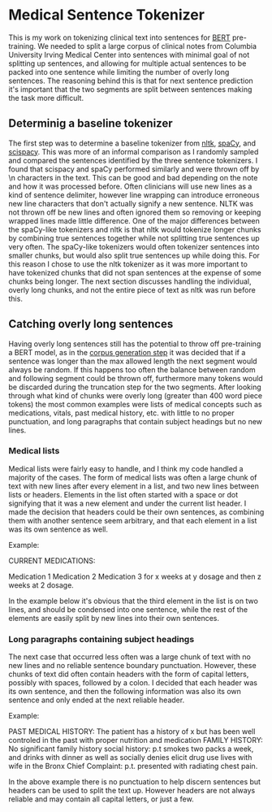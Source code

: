 # Medical Sentence Tokenizer
This is my work on tokenizing clinical text into sentences for [BERT](https://arxiv.org/abs/1810.04805) pre-training. We needed to split a large corpus of clinical notes from Columbia University Irving Medical Center into sentences with minimal goal of not splitting up sentences, and allowing for multiple actual sentences to be packed into one sentence while limiting the number of overly long sentences. The reasoning behind this is that for next sentence prediction it's important that the two segments are split between sentences making the task more difficult.


## Determinig a baseline tokenizer
The first step was to determine a baseline tokenizer from [nltk](https://www.nltk.org/_modules/nltk/tokenize.html#sent_tokenize), [spaCy](https://spacy.io/), and [scispacy](https://allenai.github.io/scispacy/). This was more of an informal comparison as I randomly sampled and compared the sentences identified by the three sentence tokenizers. I found that scispacy and spaCy performed similarly and were thrown off by \n characters in the text. This can be good and bad depending on the note and how it was processed before. Often clinicians will use new lines as a kind of sentence delimiter, however line wrapping can introduce erroneous new line characters that don't actually signify a new sentence. NLTK was not thrown off be new lines and often ignored them so removing or keeping wrapped lines made little difference.
One of the major differences between the spaCy-like tokenizers and nltk is that nltk would tokenize longer chunks by combining true sentences together while not splitting true sentences up very often. The spaCy-like tokenizers would often tokenizer sentences into smaller chunks, but would also split true sentences up while doing this. For this reason I chose to use the nltk tokenizer as it was more important to have tokenized chunks that did not span sentences at the expense of some chunks being longer. The next section discusses handling the individual, overly long chunks, and not the entire piece of text as nltk was run before this.


## Catching overly long sentences

Having overly long sentences still has the potential to throw off pre-training a BERT model, as in the [corpus generation step](https://github.com/ncbi-nlp/NCBI_BERT/blob/master/tokenizer/run_tokenization.py) it was decided that if a sentence was longer than the max allowed length the next segment would always be random. If this happens too often the balance between random and following segment could be thrown off, furthermore many tokens would be discarded during the truncation step for the two segments. After looking through what kind of chunks were overly long (greater than 400 word piece tokens) the most common examples were lists of medical concepts such as medications, vitals, past medical history, etc. with little to no proper punctuation, and long paragraphs that contain subject headings but no new lines. 

### Medical lists
Medical lists were fairly easy to handle, and I think my code handled a majority of the cases. The form of medical lists was often a large chunk of text with new lines after every element in a list, and two new lines between lists or headers. Elements in the list often started with a space or dot signifying that it was a new element and under the current list header. I made the decision that headers could be their own sentences, as combining them with another sentence seem arbitrary, and that each element in a list was its own sentence as well. 

Example:

CURRENT MEDICATIONS:

  Medication 1
  Medication 2
  Medication 3 for x weeks at y dosage
and then z weeks at 2 dosage.

In the example below it's obvious that the third element in the list is on two lines, and should be condensed into one sentence, while the rest of the elements are easily split by new lines into their own sentences.


### Long paragraphs containing subject headings
The next case that occurred less often was a large chunk of text with no new lines and no reliable sentence boundary punctuation. However, these chunks of text did often contain headers with the form of capital letters, possibly with spaces, followed by a colon. I decided that each header was its own sentence, and then the following information was also its own sentence and only ended at the next reliable header.

Example:

PAST MEDICAL HISTORY: The patient has a history of x but has been well controled in the past with proper nutrition and medication FAMILY HISTORY: No significant family history social history: p.t smokes two packs a week, and drinks with dinner as well as socially denies elicit drug use lives with wife in the Bronx Chief Complaint: p.t. presented with radiating chest pain.

In the above example there is no punctuation to help discern sentences but headers can be used to split the text up. However headers are not always reliable and may contain all capital letters, or just a few. 
